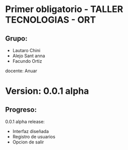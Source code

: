 # Primer obligatorio - TALLER TECNOLOGIAS - ORT
## Grupo:
- Lautaro Chini
- Alejo Sant anna
- Facundo Ortiz

 docente: Anuar


# Version: 0.0.1 alpha

## Progreso: 
0.0.1 alpha release:
- Interfaz diseñada
- Registro de usuarios
- Opcion de salir


